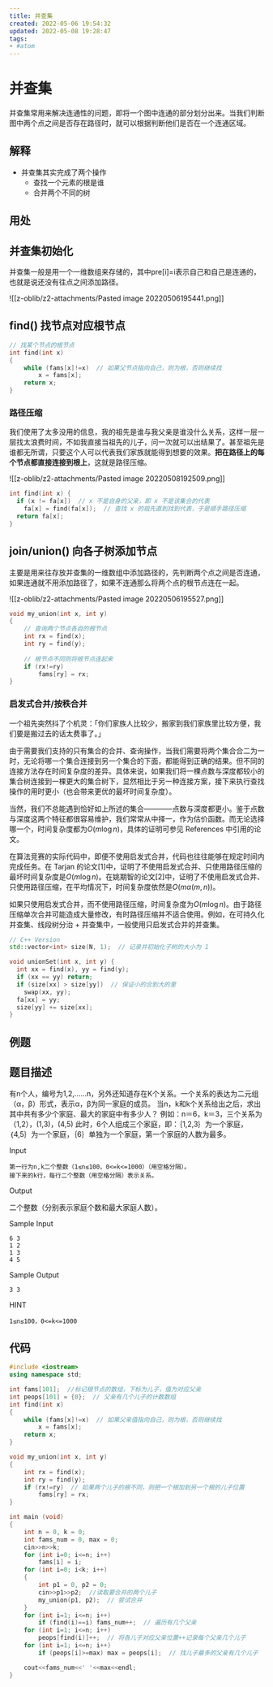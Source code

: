 ```yaml
---
title: 并查集
created: 2022-05-06 19:54:32
updated: 2022-05-08 19:28:47
tags: 
- #atom
---
```

# 并查集

并查集常用来解决连通性的问题，即将一个图中连通的部分划分出来。当我们判断图中两个点之间是否存在路径时，就可以根据判断他们是否在一个连通区域。

## 解释

- 并查集其实完成了两个操作
    - 查找一个元素的根是谁
    - 合并两个不同的树

## 用处



## 并查集初始化

并查集一般是用一个一维数组来存储的，其中pre[i]=i表示自己和自己是连通的，也就是说还没有往点之间添加路径。

![[z-oblib/z2-attachments/Pasted image 20220506195441.png]]

## find() 找节点对应根节点

```cpp
// 找某个节点的根节点
int find(int x)
{
    while (fams[x]!=x)  // 如果父节点指向自己，则为根，否则继续找
        x = fams[x];
    return x;
}
```

### 路径压缩

我们使用了太多没用的信息，我的祖先是谁与我父亲是谁没什么关系，这样一层一层找太浪费时间，不如我直接当祖先的儿子，问一次就可以出结果了。甚至祖先是谁都无所谓，只要这个人可以代表我们家族就能得到想要的效果。**把在路径上的每个节点都直接连接到根上**，这就是路径压缩。

![[z-oblib/z2-attachments/Pasted image 20220508192509.png]]

```cpp
int find(int x) {
  if (x != fa[x])  // x 不是自身的父亲，即 x 不是该集合的代表
    fa[x] = find(fa[x]);  // 查找 x 的祖先直到找到代表，于是顺手路径压缩
  return fa[x];
}
```

## join/union() 向各子树添加节点

主要是用来往存放并查集的一维数组中添加路径的，先判断两个点之间是否连通，如果连通就不用添加路径了，如果不连通那么将两个点的根节点连在一起。

![[z-oblib/z2-attachments/Pasted image 20220506195527.png]]

```cpp
void my_union(int x, int y)
{
	// 查询两个节点各自的根节点
    int rx = find(x);
    int ry = find(y);
    
    // 根节点不同则将根节点连起来
    if (rx!=ry)
        fams[ry] = rx;
}
```

### 启发式合并/按秩合并

一个祖先突然抖了个机灵：「你们家族人比较少，搬家到我们家族里比较方便，我们要是搬过去的话太费事了。」

由于需要我们支持的只有集合的合并、查询操作，当我们需要将两个集合合二为一时，无论将哪一个集合连接到另一个集合的下面，都能得到正确的结果。但不同的连接方法存在时间复杂度的差异。具体来说，如果我们将一棵点数与深度都较小的集合树连接到一棵更大的集合树下，显然相比于另一种连接方案，接下来执行查找操作的用时更小（也会带来更优的最坏时间复杂度）。

当然，我们不总能遇到恰好如上所述的集合————点数与深度都更小。鉴于点数与深度这两个特征都很容易维护，我们常常从中择一，作为估价函数。而无论选择哪一个，时间复杂度都为$O(m\log n)$，具体的证明可参见 References 中引用的论文。

在算法竞赛的实际代码中，即便不使用启发式合并，代码也往往能够在规定时间内完成任务。在 Tarjan 的论文[1]中，证明了不使用启发式合并、只使用路径压缩的最坏时间复杂度是$O(m\log n)$。在姚期智的论文[2]中，证明了不使用启发式合并、只使用路径压缩，在平均情况下，时间复杂度依然是$O(m\alpha(m,n))$。

如果只使用启发式合并，而不使用路径压缩，时间复杂度为$O(m\log n)$。由于路径压缩单次合并可能造成大量修改，有时路径压缩并不适合使用。例如，在可持久化并查集、线段树分治 + 并查集中，一般使用只启发式合并的并查集。

```cpp
// C++ Version
std::vector<int> size(N, 1);  // 记录并初始化子树的大小为 1

void unionSet(int x, int y) {
  int xx = find(x), yy = find(y);
  if (xx == yy) return;
  if (size[xx] > size[yy])  // 保证小的合到大的里
    swap(xx, yy);
  fa[xx] = yy;
  size[yy] += size[xx];
}
```

## 例题

## 题目描述

有n个人，编号为1,2,……n，另外还知道存在K个关系。一个关系的表达为二元组（α，β）形式，表示α，β为同一家庭的成员。
当n，k和k个关系给出之后，求出其中共有多少个家庭、最大的家庭中有多少人？
例如：n＝6，k＝3，三个关系为（1,2），(1,3)，(4,5)
此时，6个人组成三个家庭，即：｛1,2,3｝为一个家庭，｛4,5｝为一个家庭，｛6｝单独为一个家庭，第一个家庭的人数为最多。

Input

```
第一行为n,k二个整数（1≤n≤100，0<=k<=1000）（用空格分隔）。
接下来的k行，每行二个整数（用空格分隔）表示关系。
```

Output

二个整数（分别表示家庭个数和最大家庭人数）。

Sample Input

```
6 3
1 2
1 3
4 5
```

Sample Output

```
3 3
```

HINT

```
1≤n≤100，0<=k<=1000
```

## 代码

```cpp
#include <iostream>
using namespace std;

int fams[101];  //标记根节点的数组，下标为儿子，值为对应父亲
int peops[101] = {0};  // 父亲有几个儿子的计数数组
int find(int x)
{
    while (fams[x]!=x)  // 如果父亲值指向自己，则为根，否则继续找
        x = fams[x];
    return x;
}

void my_union(int x, int y)
{
    int rx = find(x);
    int ry = find(y);
    if (rx!=ry)  // 如果两个儿子的根不同，则把一个根加到另一个根的儿子位置
        fams[ry] = rx;
}

int main (void)
{
    int n = 0, k = 0;
    int fams_num = 0, max = 0;
    cin>>n>>k;
    for (int i=0; i<=n; i++)
        fams[i] = i;
    for (int i=0; i<k; i++)
    {
        int p1 = 0, p2 = 0;
        cin>>p1>>p2;  //读取要合并的两个儿子
        my_union(p1, p2);  // 尝试合并
    }
    for (int i=1; i<=n; i++)
        if (find(i)==i) fams_num++;  // 遍历有几个父亲
    for (int i=1; i<=n; i++)
        peops[find(i)]++;  // 将各儿子对应父亲位置++记录每个父亲几个儿子
    for (int i=1; i<=n; i++)
        if (peops[i]>=max) max = peops[i];  // 找儿子最多的父亲有几个儿子

    cout<<fams_num<<' '<<max<<endl;
}
```
